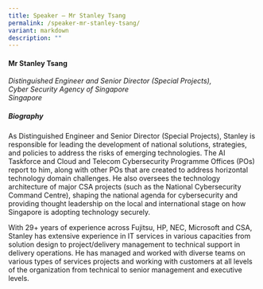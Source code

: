 ```yaml
---
title: Speaker – Mr Stanley Tsang
permalink: /speaker-mr-stanley-tsang/
variant: markdown
description: ""
---
```

#### **Mr Stanley Tsang**

*Distinguished Engineer and Senior Director (Special Projects), <br> Cyber Security Agency of Singapore<br>Singapore*

##### **Biography**
As Distinguished Engineer and Senior Director (Special Projects), Stanley is responsible for leading the development of national solutions, strategies, and policies to address the risks of emerging technologies. The AI Taskforce and Cloud and Telecom Cybersecurity Programme Offices (POs) report to him, along with other POs that are created to address horizontal technology domain challenges. He also oversees the technology architecture of major CSA projects (such as the National Cybersecurity Command Centre), shaping the national agenda for cybersecurity and providing thought leadership on the local and international stage on how Singapore is adopting technology securely.  
 
With 29+ years of experience across Fujitsu, HP, NEC, Microsoft and CSA, Stanley has extensive experience in IT services in various capacities from solution design to project/delivery management to technical support in delivery operations. He has managed and worked with diverse teams on various types of services projects and working with customers at all levels of the organization from technical to senior management and executive levels.
